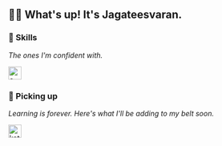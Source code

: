 ## 🤙🏻 What's up! It's Jagateesvaran.

### 🚀 Skills

_The ones I'm confident with._

[<img alt="c++" width="26px" src="https://img.icons8.com/color/240/000000/c-plus-plus-logo.png" />](http://www.cplusplus.com/)

### 📝 Picking up

_Learning is forever. Here's what I'll be adding to my belt soon._

[<img alt="kotlin" width="26px" src="https://img.icons8.com/color/240/000000/kotlin.png" />](https://kotlinlang.org/)
